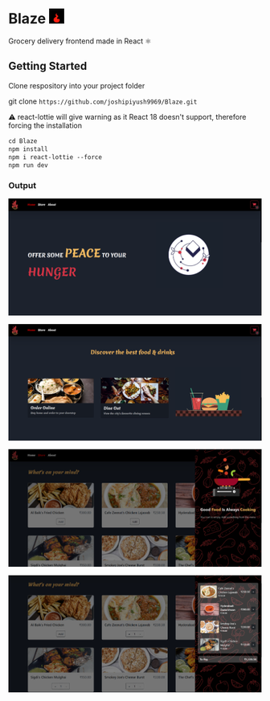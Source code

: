 # Blaze  <img src = "https://github.com/joshipiyush9969/Blaze/blob/main/public/imgs/fire.gif" width="30" height="30" />
Grocery delivery frontend made in React ⚛️

## Getting Started
Clone respository into your project folder

git clone `https://github.com/joshipiyush9969/Blaze.git`

⚠️ react-lottie will give warning as it React 18 doesn't support, therefore forcing the installation


```
cd Blaze
npm install
npm i react-lottie --force
npm run dev

```
### Output
![](/output/home.png)

![](/output/home2.png)

![](/output/store.png)

![](/output/storeCart.png)
